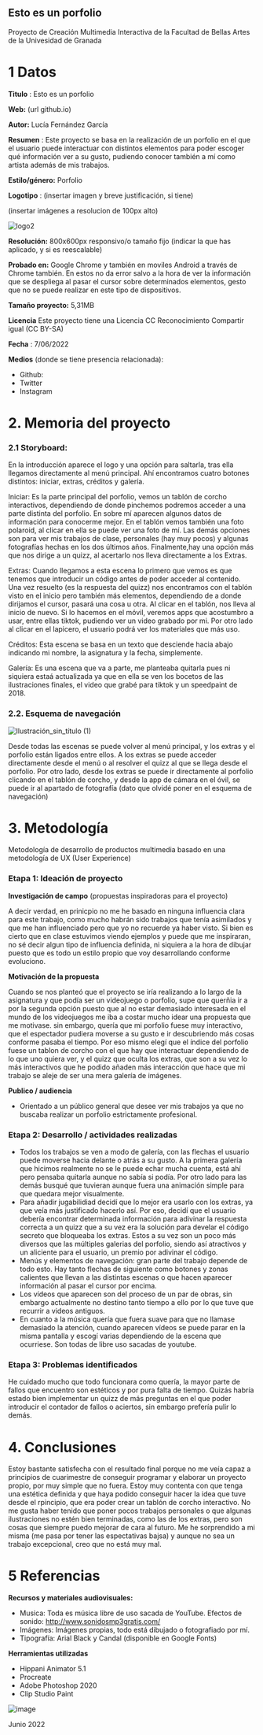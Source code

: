 ## Esto es un porfolio

Proyecto de Creación Multimedia Interactiva de la  Facultad de Bellas Artes de la Univesidad de Granada



# 1 Datos 



**Titulo** : Esto es un porfolio

**Web:**   (url github.io)

**Autor:**  Lucía Fernández García

**Resumen** : Este proyecto se basa en la realización de un porfolio en el que el usuario puede interactuar con distintos elementos para poder escoger qué información ver a su gusto, pudiendo conocer también a mí como artista además de mis trabajos.


**Estilo/género:**  Porfolio

**Logotipo** : (insertar imagen y breve justificación, si  tiene) 

(insertar imágenes a resolucion de 100px alto)

![logo2](https://user-images.githubusercontent.com/106731746/172243768-e747ab06-df3d-41b0-8bfd-0291682373be.png)


**Resolución:** 800x600px responsivo/o tamaño fijo (indicar la que has aplicado, y si es reescalable)

**Probado en:**   Google Chrome y también en moviles Android a través de Chrome también. En estos no da error salvo a la hora de ver la información que se despliega al pasar el cursor sobre determinados elementos, gesto que no se puede realizar en este tipo de dispositivos.

**Tamaño proyecto:** 5,31MB

**Licencia** Este proyecto tiene una Licencia CC Reconocimiento Compartir igual (CC BY-SA)

**Fecha** : 7/06/2022

**Medios** (donde se tiene presencia relacionada):

- Github:
- Twitter
- Instagram




# 2. Memoria del proyecto 

### 2.1 Storyboard: 



En la introducción aparece el logo y una opción para saltarla, tras ella llegamos directamente al menú principal. Ahí encontramos cuatro botones distintos: iniciar, extras, créditos y galería.

Iniciar: Es la parte principal del porfolio, vemos un tablón de corcho interactivos, dependiendo de donde pinchemos podremos acceder a una parte distinta del porfolio. En sobre mí aparecen algunos datos de información para conocerme mejor. En el tablón vemos también una foto polaroid, al clicar en ella se puede ver una foto de mí. Las demás opciones son para ver mis trabajos de clase, personales (hay muy pocos) y algunas fotografías hechas en los dos últimos años. Finalmente,hay una opción más que nos dirige a un quizz, al acertarlo nos lleva directamente a los Extras.

Extras: Cuando llegamos a esta escena lo primero que vemos es que tenemos que introducir un código antes de poder acceder al contenido. Una vez resuelto (es la respuesta del quizz) nos encontramos con el tablón visto en el inicio pero también más elementos, dependiendo de a donde dirijamos el cursor, pasará una cosa u otra. Al clicar en el tablón, nos lleva al inicio de nuevo. Si lo hacemos en el móvil, veremos apps que acostumbro a usar, entre ellas tiktok, pudiendo ver un video grabado por mi. Por otro lado al clicar en el lapicero, el usuario podrá ver los materiales que más uso.

Créditos: Esta escena se basa en un texto que desciende hacia abajo indicando mi nombre, la asignatura y la fecha, simplemente.

Galería: Es una escena que va a parte, me planteaba quitarla pues ni siquiera estaá actualizada ya que en ella se ven los bocetos de las ilustraciones finales, el video que grabé para tiktok y un speedpaint de 2018.


### 2.2. Esquema de navegación 





![Ilustración_sin_título (1)](https://user-images.githubusercontent.com/106731746/172243586-1f0e8745-491e-4a2a-82df-4fa266ea049f.jpg)


Desde todas las escenas se puede volver al menú principal, y los extras y el porfolio están ligados entre ellos. A los extras se puede acceder directamente desde el menú o al resolver el quizz al que se llega desde el porfolio. Por otro lado, desde los extras se puede ir directamente al porfolio clicando en el tablón de corcho, y desde la app de cámara en el óvil, se puede ir al apartado de fotografía (dato que olvidé poner en el esquema de navegación)





# 3. Metodología

Metodología de desarrollo de productos multimedia basado en una metodología de UX (User Experience)



### Etapa 1: Ideación de proyecto

**Investigación de campo** (propuestas inspiradoras para el proyecto)

A decir verdad, en prinicpio no me he basado en ninguna influencia clara para este trabajo, como mucho habrán sido trabajos que tenía asimilados y que me han influenciado pero que yo no recuerde ya haber visto. Si bien es cierto que en clase estuvimos viendo ejemplos y puede que me inspiraran, no sé decir algun tipo de influencia definida, ni siquiera a la hora de dibujar puesto que es todo un estilo propio que voy desarrollando conforme evoluciono.



**Motivación de la propuesta** 

Cuando se nos planteó que el proyecto se iría realizando a lo largo de la asignatura y que podía ser un videojuego o porfolio, supe que querñia ir a por la segunda opción puesto que al no estar demasiado interesada en el mundo de los videojuegos me iba a costar mucho idear una propuesta que me motivase. sin embargo, quería que mi porfolio fuese muy interactivo, que el espectador pudiera moverse a su gusto e ir descubriendo más cosas conforme pasaba el tiempo. Por eso mismo elegí que el índice del porfolio fuese un tablon de corcho con el que hay que interactuar dependiendo de lo que uno quiera ver, y el quizz que oculta los extras, que son a su vez lo más interactivos que he podido añaden más interacción que hace que mi trabajo se aleje de ser una mera galería de imágenes.



**Publico / audiencia**

- Orientado a un público general que desee ver mis trabajos ya que no buscaba realizar un porfolio estrictamente profesional.





### Etapa 2: Desarrollo / actividades realizadas


- Todos los trabajos se ven a modo de galería, con las flechas el usuario puede moverse hacia delante o atrás a su gusto. A la primera galería que hicimos realmente no se le puede echar mucha cuenta, está ahí pero pensaba quitarla aunque no sabía si podía. Por otro lado para las demás busqué que tuvieran aunque fuera una animación simple para que quedara mejor visualmente.
- Para añadir jugabilidiad decidí que lo mejor era usarlo con los extras, ya que veía más justificado hacerlo así. Por eso, decidí que el usuario debería encontrar determinada información para adivinar la respuesta correcta a un quizz que a su vez era la solución para develar el código secreto que bloqueaba los extras. Estos a su vez son un poco más diversos que las múltiples galerias del porfolio, siendo así atractivos y un aliciente para el usuario, un premio por adivinar el código.
- Menús y elementos de navegación: gran parte del trabajo depende de todo esto. Hay tanto flechas de siguiente como botones y zonas calientes que llevan a las distintas escenas o que hacen aparecer información al pasar el cursor por encima.
- Los vídeos que aparecen son del proceso de un par de obras, sin embargo actualmente no destino tanto tiempo a ello por lo que tuve que recurrir a videos antiguos.
- En cuanto a la música quería que fuera suave para que no llamase demasiado la atención, cuando aparecen vídeos se puede parar en la misma pantalla y escogí varias dependiendo de la escena que ocurriese. Son todas de libre uso sacadas de youtube.


### Etapa 3: Problemas identificados

He cuidado mucho que todo funcionara como quería, la mayor parte de fallos que encuentro son estéticos y por pura falta de tiempo. Quizás habría estado bien implementar un quizz de más preguntas en el que poder introducir el contador de fallos o aciertos, sin embargo prefería pulir lo demás. 



# 4. Conclusiones 

Estoy bastante satisfecha con el resultado final porque no me veía capaz a principios de cuarimestre de conseguir programar y elaborar un proyecto propio, por muy simple que no fuera. Estoy muy contenta con que tenga una estética definida y que haya podido conseguir hacer la idea que tuve desde el rpincipio, que era poder crear un tablón de corcho interactivo. No me gusta haber tenido que poner pocos trabajos personales o que algunas ilustraciones no estén bien terminadas, como las de los extras, pero son cosas que siempre puedo mejorar de cara al futuro. Me he sorprendido a mi misma (me pasa por tener las espectativas bajsa) y aunque no sea un trabajo excepcional, creo que no está muy mal.







# 5 Referencias 

**Recursos y materiales audiovisuales:**

* Musica:  Toda es música libre de uso sacada de YouTube. 
           Efectos de sonido: http://www.sonidosmp3gratis.com/
* Imágenes:  Imágenes propias, todo está dibujado o fotografiado por mí.
* Tipografía: Arial Black y Candal (disponible en Google Fonts)

**Herramientas utilizadas**

- Hippani Animator 5.1
- Procreate
- Adobe Photoshop 2020
- Clip Studio Paint



![image](https://user-images.githubusercontent.com/106731746/172247578-d9c37497-872b-496c-9d2f-9d635a521f50.png)

Junio 2022
